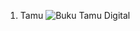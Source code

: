 1. Tamu
![Buku Tamu Digital](https://user-images.githubusercontent.com/55264627/109382877-a4bc2580-7915-11eb-9bf4-ede885c92b06.jpg)


